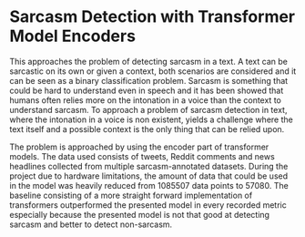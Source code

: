 # Sarcasm Detection with Transformer Model Encoders
This approaches the problem of detecting sarcasm in a text. A text can be sarcastic on its own or given a context, both scenarios are considered and it can be seen as a binary classification problem. Sarcasm is something that could be hard to understand even in speech and it has been showed that humans often relies more on the intonation in a voice than the context to understand sarcasm. To approach a problem of sarcasm detection in text, where the intonation in a voice is non existent, yields a challenge where the text itself and a possible context is the only thing that can be relied upon. 

The problem is approached by using the encoder part of transformer models. The data used consists of tweets, Reddit comments and news headlines collected from multiple sarcasm-annotated datasets. During the project due to hardware limitations, the amount of data that could be used in the model was heavily reduced from 1085507 data points to 57080. The baseline consisting of a more straight forward implementation of transformers outperformed the presented model in every recorded metric especially because the presented model is not that good at detecting sarcasm and better to detect non-sarcasm. 

